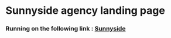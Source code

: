 #  Sunnyside agency landing page


### Running on the following link : [Sunnyside](https://ahmedalianz.github.io/sunnyside/)

